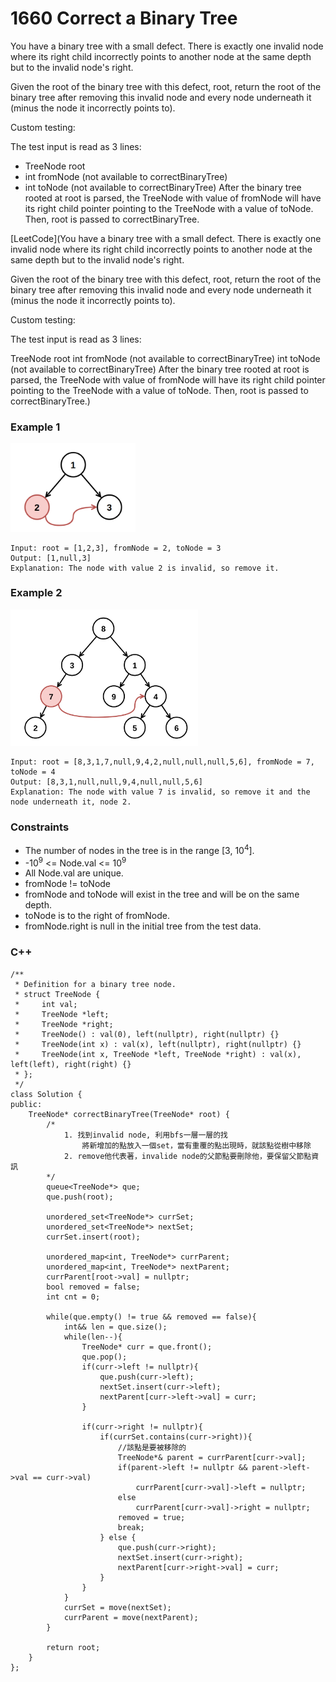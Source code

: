 # 1660 Correct a Binary Tree

You have a binary tree with a small defect. There is exactly one invalid node where its right child incorrectly points to another node at the same depth but to the invalid node's right.

Given the root of the binary tree with this defect, root, return the root of the binary tree after removing this invalid node and every node underneath it (minus the node it incorrectly points to).

Custom testing:

The test input is read as 3 lines:

* TreeNode root
* int fromNode (not available to correctBinaryTree)
* int toNode (not available to correctBinaryTree)
After the binary tree rooted at root is parsed, the TreeNode with value of fromNode will have its right child pointer pointing to the TreeNode with a value of toNode. Then, root is passed to correctBinaryTree.

[LeetCode](You have a binary tree with a small defect. There is exactly one invalid node where its right child incorrectly points to another node at the same depth but to the invalid node's right.

Given the root of the binary tree with this defect, root, return the root of the binary tree after removing this invalid node and every node underneath it (minus the node it incorrectly points to).

Custom testing:

The test input is read as 3 lines:

TreeNode root
int fromNode (not available to correctBinaryTree)
int toNode (not available to correctBinaryTree)
After the binary tree rooted at root is parsed, the TreeNode with value of fromNode will have its right child pointer pointing to the TreeNode with a value of toNode. Then, root is passed to correctBinaryTree.)

### Example 1

<img src="img/1660_1.png" width = "200"/>

```
Input: root = [1,2,3], fromNode = 2, toNode = 3
Output: [1,null,3]
Explanation: The node with value 2 is invalid, so remove it.
```

### Example 2

<img src="img/1660_2.png" width = "300"/>

```
Input: root = [8,3,1,7,null,9,4,2,null,null,null,5,6], fromNode = 7, toNode = 4
Output: [8,3,1,null,null,9,4,null,null,5,6]
Explanation: The node with value 7 is invalid, so remove it and the node underneath it, node 2.
```

 

### Constraints

* The number of nodes in the tree is in the range [3, 10<sup>4</sup>].
* -10<sup>9</sup> <= Node.val <= 10<sup>9</sup>
* All Node.val are unique.
* fromNode != toNode
* fromNode and toNode will exist in the tree and will be on the same depth.
* toNode is to the right of fromNode.
* fromNode.right is null in the initial tree from the test data.

### C++ 

```
/**
 * Definition for a binary tree node.
 * struct TreeNode {
 *     int val;
 *     TreeNode *left;
 *     TreeNode *right;
 *     TreeNode() : val(0), left(nullptr), right(nullptr) {}
 *     TreeNode(int x) : val(x), left(nullptr), right(nullptr) {}
 *     TreeNode(int x, TreeNode *left, TreeNode *right) : val(x), left(left), right(right) {}
 * };
 */
class Solution {
public:
    TreeNode* correctBinaryTree(TreeNode* root) {
        /*
            1. 找到invalid node, 利用bfs一層一層的找
                將新增加的點放入一個set，當有重覆的點出現時，就該點從樹中移除
            2. remove他代表著，invalide node的父節點要刪除他，要保留父節點資訊
        */
        queue<TreeNode*> que;
        que.push(root);

        unordered_set<TreeNode*> currSet;
        unordered_set<TreeNode*> nextSet;
        currSet.insert(root);

        unordered_map<int, TreeNode*> currParent;
        unordered_map<int, TreeNode*> nextParent;
        currParent[root->val] = nullptr;
        bool removed = false;
        int cnt = 0;

        while(que.empty() != true && removed == false){
            int&& len = que.size();            
            while(len--){
                TreeNode* curr = que.front();
                que.pop();
                if(curr->left != nullptr){
                    que.push(curr->left); 
                    nextSet.insert(curr->left);
                    nextParent[curr->left->val] = curr;
                } 

                if(curr->right != nullptr){
                    if(currSet.contains(curr->right)){
                        //該點是要被移除的
                        TreeNode*& parent = currParent[curr->val]; 
                        if(parent->left != nullptr && parent->left->val == curr->val)
                            currParent[curr->val]->left = nullptr;
                        else
                            currParent[curr->val]->right = nullptr;
                        removed = true;
                        break;
                    } else {
                        que.push(curr->right); 
                        nextSet.insert(curr->right);
                        nextParent[curr->right->val] = curr;
                    }
                }                 
            }
            currSet = move(nextSet);
            currParent = move(nextParent);           
        }        

        return root;
    }
};
```